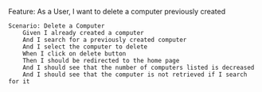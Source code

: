  Feature: As a User, I want to delete a computer previously created

    Scenario: Delete a Computer
        Given I already created a computer
        And I search for a previously created computer
        And I select the computer to delete
        When I click on delete button
        Then I should be redirected to the home page
        And I should see that the number of computers listed is decreased
        And I should see that the computer is not retrieved if I search for it
